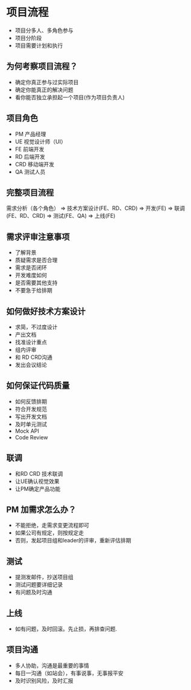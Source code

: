 # 项目流程

- 项目分多人、多角色参与
- 项目分阶段
- 项目需要计划和执行

## 为何考察项目流程？
- 确定你真正参与过实际项目
- 确定你能真正的解决问题
- 看你能否独立承担起一个项目(作为项目负责人)

## 项目角色
- PM 产品经理
- UE 视觉设计师（UI）
- FE 前端开发
- RD 后端开发
- CRD 移动端开发
- QA 测试人员

## 完整项目流程
需求分析（各个角色） => 技术方案设计(FE、RD、CRD) => 开发(FE) => 联调(FE、RD、CRD)
=> 测试(FE、QA) => 上线(FE)

## 需求评审注意事项
- 了解背景
- 质疑需求是否合理
- 需求是否闭环
- 开发难度如何
- 是否需要其他支持
- 不要急于给排期

## 如何做好技术方案设计
- 求简，不过度设计
- 产出文档
- 找准设计重点
- 组内评审
- 和 RD CRD沟通
- 发出会议结论

## 如何保证代码质量
- 如何反馈排期
- 符合开发规范
- 写出开发文档
- 及时单元测试
- Mock API
- Code Review

## 联调
- 和RD CRD 技术联调
- 让UE确认视觉效果
- 让PM确定产品功能

## PM 加需求怎么办？
- 不能拒绝，走需求变更流程即可
- 如果公司有规定，则按规定走
- 否则，发起项目组和leader的评审，重新评估排期

## 测试
- 提测发邮件，抄送项目组
- 测试问题要详细记录
- 有问题及时沟通

## 上线
- 如有问题，及时回滚。先止损，再排查问题.

## 项目沟通
- 多人协助，沟通是最重要的事情
- 每日一沟通（如站会），有事说事，无事报平安
- 及时识别风险，及时汇报
